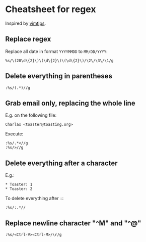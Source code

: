 # Cheatsheet for regex

Inspired by [vimtips](http://rayninfo.co.uk/vimtips.html).

## Replace regex

Replace all date in format `YYYYMMDD` to `MM/DD/YYYY`:

```
%s/\(20\d\{2}\)\(\d\{2}\)\(\d\{2}\)/\2\/\3\/\1/g
```

## Delete everything in parentheses

```
:%s/(.*)//g
```

## Grab email only, replacing the whole line

E.g. on the following file:

```
Charlax <toaster@toasting.org>
```

Execute:

```
:%s/.*<//g
:%s/>//g
```

## Delete everything after a character

E.g.:

```
* Toaster: 1
* Toaster: 2
```

To delete everything after `:`:

```
:%s/:.*//
```

## Replace newline character "^M" and "^@"

```
:%s/<Ctrl-V><Ctrl-M>/\r/g
```
